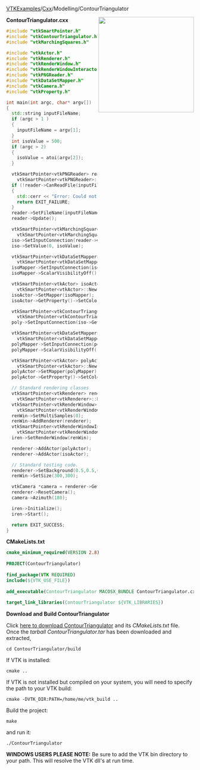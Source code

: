 [VTKExamples](Home)/[Cxx](Cxx)/Modelling/ContourTriangulator

<img align="right" src="https://github.com/lorensen/VTKExamples/raw/master/Testing/Baseline/Modelling/TestContourTriangulator.png" width="256" />

**ContourTriangulator.cxx**
```c++
#include "vtkSmartPointer.h"
#include "vtkContourTriangulator.h"
#include "vtkMarchingSquares.h"

#include "vtkActor.h"
#include "vtkRenderer.h"
#include "vtkRenderWindow.h"
#include "vtkRenderWindowInteractor.h"
#include "vtkPNGReader.h"
#include "vtkDataSetMapper.h"
#include "vtkCamera.h"
#include "vtkProperty.h"

int main(int argc, char* argv[])
{
  std::string inputFileName;
  if (argc > 1 )
  {
    inputFileName = argv[1];
  }
  int isoValue = 500;
  if (argc > 2)
  {
    isoValue = atoi(argv[2]);
  }

  vtkSmartPointer<vtkPNGReader> reader =
    vtkSmartPointer<vtkPNGReader>::New();
  if (!reader->CanReadFile(inputFileName.c_str()))
  {
    std::cerr << "Error: Could not read " << inputFileName << ".\n";
    return EXIT_FAILURE;
  }
  reader->SetFileName(inputFileName.c_str());
  reader->Update();

  vtkSmartPointer<vtkMarchingSquares> iso =
    vtkSmartPointer<vtkMarchingSquares>::New();
  iso->SetInputConnection(reader->GetOutputPort());
  iso->SetValue(0, isoValue);

  vtkSmartPointer<vtkDataSetMapper> isoMapper =
    vtkSmartPointer<vtkDataSetMapper>::New();
  isoMapper->SetInputConnection(iso->GetOutputPort());
  isoMapper->ScalarVisibilityOff();

  vtkSmartPointer<vtkActor> isoActor =
    vtkSmartPointer<vtkActor>::New();
  isoActor->SetMapper(isoMapper);
  isoActor->GetProperty()->SetColor(0.8900, 0.8100, 0.3400);

  vtkSmartPointer<vtkContourTriangulator> poly =
    vtkSmartPointer<vtkContourTriangulator>::New();
  poly->SetInputConnection(iso->GetOutputPort());

  vtkSmartPointer<vtkDataSetMapper> polyMapper =
    vtkSmartPointer<vtkDataSetMapper>::New();
  polyMapper->SetInputConnection(poly->GetOutputPort());
  polyMapper->ScalarVisibilityOff();

  vtkSmartPointer<vtkActor> polyActor =
    vtkSmartPointer<vtkActor>::New();
  polyActor->SetMapper(polyMapper);
  polyActor->GetProperty()->SetColor(1.0000, 0.3882, 0.2784);

  // Standard rendering classes
  vtkSmartPointer<vtkRenderer> renderer =
    vtkSmartPointer<vtkRenderer>::New();
  vtkSmartPointer<vtkRenderWindow> renWin =
    vtkSmartPointer<vtkRenderWindow>::New();
  renWin->SetMultiSamples(0);
  renWin->AddRenderer(renderer);
  vtkSmartPointer<vtkRenderWindowInteractor> iren =
    vtkSmartPointer<vtkRenderWindowInteractor>::New();
  iren->SetRenderWindow(renWin);

  renderer->AddActor(polyActor);
  renderer->AddActor(isoActor);

  // Standard testing code.
  renderer->SetBackground(0.5,0.5,0.5);
  renWin->SetSize(300,300);

  vtkCamera *camera = renderer->GetActiveCamera();
  renderer->ResetCamera();
  camera->Azimuth(180);

  iren->Initialize();
  iren->Start();

  return EXIT_SUCCESS;
}
```
**CMakeLists.txt**
```cmake
cmake_minimum_required(VERSION 2.8)
 
PROJECT(ContourTriangulator)
 
find_package(VTK REQUIRED)
include(${VTK_USE_FILE})
 
add_executable(ContourTriangulator MACOSX_BUNDLE ContourTriangulator.cxx)
 
target_link_libraries(ContourTriangulator ${VTK_LIBRARIES})
```

**Download and Build ContourTriangulator**

Click [here to download ContourTriangulator](https://github.com/lorensen/VTKWikiExamplesTarballs/raw/master/ContourTriangulator.tar) and its *CMakeLists.txt* file.
Once the *tarball ContourTriangulator.tar* has been downloaded and extracted,
```
cd ContourTriangulator/build 
```
If VTK is installed:
```
cmake ..
```
If VTK is not installed but compiled on your system, you will need to specify the path to your VTK build:
```
cmake -DVTK_DIR:PATH=/home/me/vtk_build ..
```
Build the project:
```
make
```
and run it:
```
./ContourTriangulator
```
**WINDOWS USERS PLEASE NOTE:** Be sure to add the VTK bin directory to your path. This will resolve the VTK dll's at run time.

